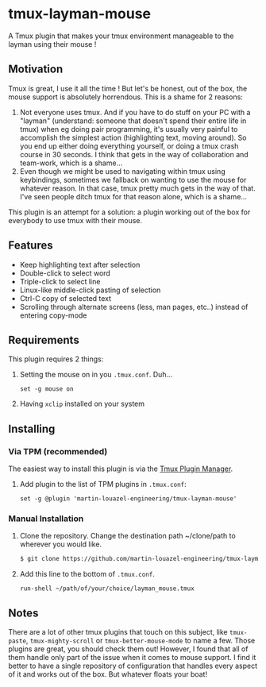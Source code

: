 # tmux-layman-mouse

A Tmux plugin that makes your tmux environment manageable to the layman using their mouse !

## Motivation

Tmux is great, I use it all the time ! But let's be honest, out of the box, the mouse support is absolutely horrendous.
This is a shame for 2 reasons:

1.  Not everyone uses tmux. And if you have to do stuff on your PC with a "layman" (understand: someone that doesn't spend their entire life in tmux) when eg doing pair programming, it's usually very painful to accomplish the simplest action (highlighting text, moving around). So you end up either doing everything yourself, or doing a tmux crash course in 30 seconds. I think that gets in the way of collaboration and team-work, which is a shame...
2.  Even though we might be used to navigating within tmux using keybindings, sometimes we fallback on wanting to use the mouse for whatever reason. In that case, tmux pretty much gets in the way of that. I've seen people ditch tmux for that reason alone, which is a shame...

This plugin is an attempt for a solution: a plugin working out of the box for everybody to use tmux with their mouse.

## Features

- Keep highlighting text after selection
- Double-click to select word
- Triple-click to select line
- Linux-like middle-click pasting of selection
- Ctrl-C copy of selected text
- Scrolling through alternate screens (less, man pages, etc..) instead of entering copy-mode

## Requirements

This plugin requires 2 things:

1.  Setting the mouse on in you `.tmux.conf`. Duh...

	```tmux
	set -g mouse on
	```

2.  Having `xclip` installed on your system

## Installing

### Via TPM (recommended)

The easiest way to install this plugin is via the [Tmux Plugin Manager](https://github.com/tmux-plugins/tpm).

1.  Add plugin to the list of TPM plugins in `.tmux.conf`:

	``` tmux
	set -g @plugin 'martin-louazel-engineering/tmux-layman-mouse'
	```

### Manual Installation

1.  Clone the repository.  Change the destination path ~/clone/path to wherever you would like.

	``` sh
	$ git clone https://github.com/martin-louazel-engineering/tmux-layman-mouse ~/path/of/your/choice
	```

2.  Add this line to the bottom of `.tmux.conf`.

	``` tmux
	run-shell ~/path/of/your/choice/layman_mouse.tmux
	```

## Notes

There are a lot of other tmux plugins that touch on this subject, like `tmux-paste`, `tmux-mighty-scroll` or `tmux-better-mouse-mode` to name a few.
Those plugins are great, you should check them out! However, I found that all of them handle only part of the issue when it comes to mouse support.
I find it better to have a single repository of configuration that handles every aspect of it and works out of the box. But whatever floats your boat!

